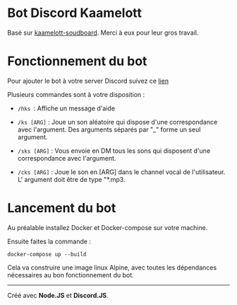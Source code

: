 # Bot Discord Kaamelott

Basé sur [kaamelott-soudboard](https://github.com/2ec0b4/kaamelott-soundboard). Merci à eux pour leur gros travail.

# Fonctionnement du bot

Pour ajouter le bot à votre server Discord suivez ce [lien](https://discord.com/api/oauth2/authorize?client_id=777521817232474143&permissions=260160&scope=bot)


Plusieurs commandes sont à votre disposition :

- `/hks `: Affiche un message d'aide

- `/ks [ARG]` : Joue un son aléatoire qui dispose d'une correspondance avec l'argument. Des arguments séparés par "_" forme un seul argument.

- `/sks [ARG]` : Vous envoie en DM tous les sons qui disposent d'une correspondance avec l'argument.

- `/cks [ARG]` : Joue le son en [ARG] dans le channel vocal de l'utilisateur. L' argument doit être de type "*.mp3.

# Lancement du bot

Au préalable installez Docker et Docker-compose sur votre machine.

Ensuite faites la commande :

```docker-compose up --build```

Cela va construire une image linux Alpine, avec toutes les dépendances nécessaires au bon fonctionnement du bot.
 
----
Créé avec **Node.JS** et **Discord.JS**.
